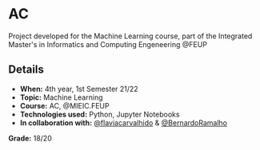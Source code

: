 # AC
Project developed for the Machine Learning course, part of the Integrated Master's in Informatics and Computing Engeneering @FEUP

## Details
- **When:** 4th year, 1st Semester 21/22
- **Topic:** Machine Learning
- **Course:** AC, @MIEIC.FEUP
- **Technologies used:** Python, Jupyter Notebooks
- **In collaboration with:** [@flaviacarvalhido](https://github.com/flaviacarvalhido) & [@BernardoRamalho](https://github.com/BernardoRamalho)

**Grade:** 18/20
